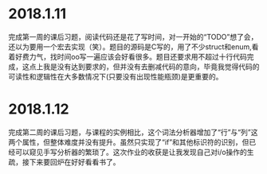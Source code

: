 # 2018.1.11
完成第一周的课后习题，阅读代码还是花了写时间，对一开始的“TODO”想了会，还以为要用一个宏去实现（笑）。题目的源码是C写的，用了不少struct和enum,看着好费力气，找时间oo写一遍应该会好看很多。题目还要求用不超过十行代码完成，这点上我是没有达到要求的，但并没有去删减代码的意向，毕竟我觉得代码的可读性和逻辑性在大多数情况下(只要没有出现性能瓶颈)是更重要的。
# 2018.1.12
完成第二周的课后习题，与课程的实例相比，这个词法分析器增加了“行”与“列”这两个属性，但整体难度并没有提升。虽然只实现了“if”和其他标识符的识别，但已经可以窥见手写分析器的繁琐了。这次作业的收获是让我发现自己对i/o操作的生疏，接下来要回炉在好好看看书了。
